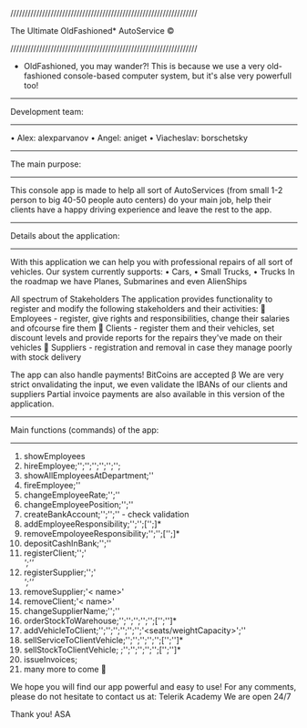 ﻿/////////////////////////////////////////////////////////////////

The Ultimate OldFashioned* AutoService ©

/////////////////////////////////////////////////////////////////

* OldFashioned, you may wander?! This is because we use a very old-fashioned console-based computer system, but it's alse very powerfull too!


_________________________________________

Development team:
_________________________________________
•	Alex: alexparvanov
•	Angel: aniget
•	Viacheslav: borschetsky


_________________________________________

The main purpose:
_________________________________________


This console app is made to help all sort of AutoServices (from small 1-2 person to big 40-50 people auto centers) do your main job, 
help their clients have a happy driving experience and leave the rest to the app.

_________________________________________

Details about the application:
_________________________________________

With this application we can help you with professional repairs of all sort of vehicles. Our system currently supports:
•	Cars, 
•	Small Trucks, 
•	Trucks
In the roadmap we have Planes, Submarines and even AlienShips


All spectrum of Stakeholders
The application provides functionality to register and modify the following stakeholders and their activities:
	Employees - register, give rights and responsibilities, change their salaries and ofcourse fire them
	Clients - register them and their vehicles, set discount levels and provide reports for the repairs they've made on their vehicles
	Suppliers - registration and removal in case they manage poorly with stock delivery

The app can also handle payments!
BitCoins are accepted β 
We are very strict onvalidating the input, we even validate the IBANs of our clients and suppliers
Partial invoice payments are also available in this version of the application. 

_____________________________________________

Main functions (commands) of the app:
_____________________________________________

1.	showEmployees
2.	hireEmployee;'<firstName>';'<lastName>';'<position>';'<salary>';'<ratePerMinute>';'<department>';
3.	showAllEmployeesAtDepartment;'<department>'
4.	fireEmployee;'<employeeId>'
5.	changeEmployeeRate;'<employeeId>';'<ratePerMinute>'
6.	changeEmployeePosition;'<employeeId>';'<position>'
7.	createBankAccount;'<employeeId>';'<assetName>';'<IBAN>' - check validation
8.	addEmployeeResponsibility;'<employeeId>';'<responsibility>';['<responsibility>';]*
9.	removeEmpoloyeeResponsibility;'<employeeId>';'<responsibility>';['<responsibility>';]*
10.	depositCashInBank;'<bankAccountId>';'<depositAmount>'
11.	registerClient;'<name>';'<address>';'<uniqueNumber>'
12.	registerSupplier;'<name>';'<address>';'<uniqueNumber>'
13.	removeSupplier;'< name>'
14.	removeClient;'< name>'
15.	changeSupplierName;'<currentName>';'<newName>'
16.	orderStockToWarehouse;'<employeeFirstName>';'<supplier>';'<partName>';'<partNumber>';'<Price>';['<employeeLastName>';'<employeeDepartment>']*
17.	addVehicleToClient;'<vehicleType>';'<make>';'<model>';'<uniqueNumber>';'<year>';'<engineType>';'<seats/weightCapacity>';'<clientUniqueName>'
18.	sellServiceToClientVehicle;'<employeeFirstName>';'<supplier>';'<partName>';'<partNumber>';'<Price>';['<employeeLastName>';'<employeeDepartment>']*
19.	sellStockToClientVehicle; ;'<employeeFirstName>';'<supplier>';'<partName>';'<partNumber>';'<Price>';['<employeeLastName>';'<employeeDepartment>']*
20.	issueInvoices;
21.	many more to come 


We hope you will find our app powerful and easy to use!
For any comments, please do not hesitate to contact us at:
Telerik Academy 
We are open 24/7

Thank you!
ASA
